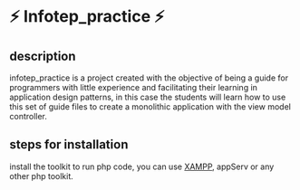 # ⚡ Infotep_practice ⚡

## description

<p>infotep_practice is a project created with the objective of being a guide for programmers with little experience and facilitating their learning in application design patterns, in this case the students will learn how to use this set of guide files to create a monolithic application with the view model controller.</p> 

## steps for installation

<p>install the toolkit to run php code, you can use <a href="https://www.apachefriends.org/download.html" target="_blank">XAMPP</a>, appServ or any other php toolkit.</p>
